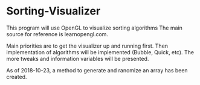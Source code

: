 # Sorting-Visualizer
This program will use OpenGL to visualize sorting algorithms
The main source for reference is learnopengl.com.

Main priorities are to get the visualizer up and running first.
Then implementation of algorithms will be implemented (Bubble, Quick, etc).
The more tweaks and information variables will be presented.

As of 2018-10-23, a method to generate and ranomize an array has been created.
